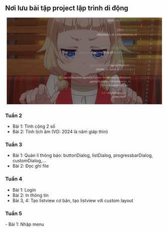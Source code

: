 <h2> Nơi lưu bài tập project lập trình di động </h2>

<div align = "center">
<image> <img src="./img/new-game-ahagon-umiko-programming.gif"> </image>
</div>

<h3> Tuần 2 </h3>

- Bài 1: Tính cộng 2 số
- Bài 2: Tính lịch âm (VD: 2024 là năm giáp thìn)

<h3> Tuần 3 </h3>

- Bài 1: Quản lí thông báo: buttonDialog, listDialog, progressbarDialog, customDialog,...
- Bài 2: Đọc ghi file

<h3> Tuần 4 </h3>

- Bài 1: Login
- Bài 2: In thông tin
- Bài 3, 4: Tạo listview cơ bản, tạo listview với custom layout

<h3> Tuần 5 </h3>
- Bài 1: Nhập menu
